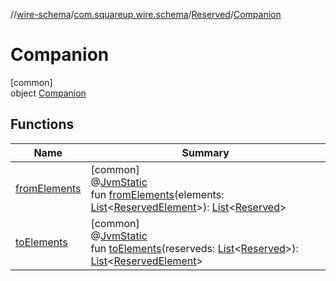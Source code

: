 //[wire-schema](../../../../index.md)/[com.squareup.wire.schema](../../index.md)/[Reserved](../index.md)/[Companion](index.md)

# Companion

[common]\
object [Companion](index.md)

## Functions

| Name | Summary |
|---|---|
| [fromElements](from-elements.md) | [common]<br>@[JvmStatic](https://kotlinlang.org/api/latest/jvm/stdlib/kotlin.jvm/-jvm-static/index.html)<br>fun [fromElements](from-elements.md)(elements: [List](https://kotlinlang.org/api/latest/jvm/stdlib/kotlin.collections/-list/index.html)&lt;[ReservedElement](../../../com.squareup.wire.schema.internal.parser/-reserved-element/index.md)&gt;): [List](https://kotlinlang.org/api/latest/jvm/stdlib/kotlin.collections/-list/index.html)&lt;[Reserved](../index.md)&gt; |
| [toElements](to-elements.md) | [common]<br>@[JvmStatic](https://kotlinlang.org/api/latest/jvm/stdlib/kotlin.jvm/-jvm-static/index.html)<br>fun [toElements](to-elements.md)(reserveds: [List](https://kotlinlang.org/api/latest/jvm/stdlib/kotlin.collections/-list/index.html)&lt;[Reserved](../index.md)&gt;): [List](https://kotlinlang.org/api/latest/jvm/stdlib/kotlin.collections/-list/index.html)&lt;[ReservedElement](../../../com.squareup.wire.schema.internal.parser/-reserved-element/index.md)&gt; |
